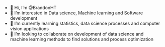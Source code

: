 - 👋 Hi, I’m @BrandonHT
- 👀 I’m interested in Data science, Machine learning and Software development
- 🌱 I’m currently learning statistics, data science processes and computer vision applications
- 💞️ I’m looking to collaborate on development of data science and machine learning methods to find solutions and process optimization

<!---
BrandonHT/BrandonHT is a ✨ special ✨ repository because its `README.md` (this file) appears on your GitHub profile.
You can click the Preview link to take a look at your changes.
--->
